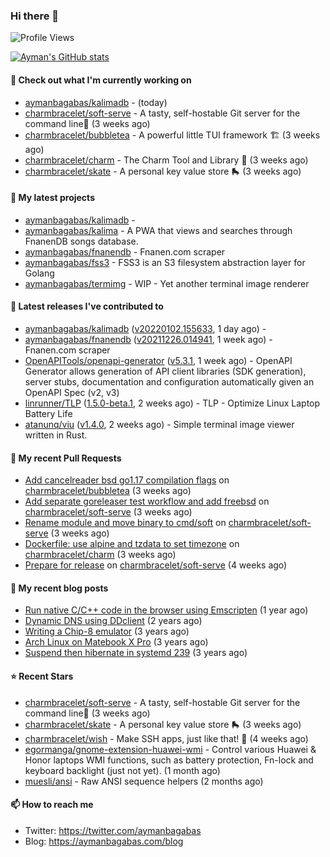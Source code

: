 ### Hi there 👋

![Profile Views](https://komarev.com/ghpvc/?username=aymanbagabas&label=PROFILE+VIEWS)

[![Ayman's GitHub stats](https://github-readme-stats.vercel.app/api?username=aymanbagabas&count_private=true&show_icons=true)](https://github.com/anuraghazra/github-readme-stats)

#### 👷 Check out what I'm currently working on

- [aymanbagabas/kalimadb](https://github.com/aymanbagabas/kalimadb) -  (today)
- [charmbracelet/soft-serve](https://github.com/charmbracelet/soft-serve) - A tasty, self-hostable Git server for the command line🍦 (3 weeks ago)
- [charmbracelet/bubbletea](https://github.com/charmbracelet/bubbletea) - A powerful little TUI framework 🏗 (3 weeks ago)
- [charmbracelet/charm](https://github.com/charmbracelet/charm) - The Charm Tool and Library 🌟 (3 weeks ago)
- [charmbracelet/skate](https://github.com/charmbracelet/skate) - A personal key value store 🛼 (3 weeks ago)

#### 🌱 My latest projects

- [aymanbagabas/kalimadb](https://github.com/aymanbagabas/kalimadb) - 
- [aymanbagabas/kalima](https://github.com/aymanbagabas/kalima) - A PWA that views and searches through FnanenDB songs database.
- [aymanbagabas/fnanendb](https://github.com/aymanbagabas/fnanendb) - Fnanen.com scraper
- [aymanbagabas/fss3](https://github.com/aymanbagabas/fss3) - FSS3 is an S3 filesystem abstraction layer for Golang
- [aymanbagabas/termimg](https://github.com/aymanbagabas/termimg) - WIP - Yet another terminal image renderer

#### 🔭 Latest releases I've contributed to

- [aymanbagabas/kalimadb](https://github.com/aymanbagabas/kalimadb) ([v20220102.155633](https://github.com/aymanbagabas/kalimadb/releases/tag/v20220102.155633), 1 day ago) - 
- [aymanbagabas/fnanendb](https://github.com/aymanbagabas/fnanendb) ([v20211226.014941](https://github.com/aymanbagabas/fnanendb/releases/tag/v20211226.014941), 1 week ago) - Fnanen.com scraper
- [OpenAPITools/openapi-generator](https://github.com/OpenAPITools/openapi-generator) ([v5.3.1](https://github.com/OpenAPITools/openapi-generator/releases/tag/v5.3.1), 1 week ago) - OpenAPI Generator allows generation of API client libraries (SDK generation), server stubs, documentation and configuration automatically given an OpenAPI Spec (v2, v3)
- [linrunner/TLP](https://github.com/linrunner/TLP) ([1.5.0-beta.1](https://github.com/linrunner/TLP/releases/tag/1.5.0-beta.1), 2 weeks ago) - TLP - Optimize Linux Laptop Battery Life
- [atanunq/viu](https://github.com/atanunq/viu) ([v1.4.0](https://github.com/atanunq/viu/releases/tag/v1.4.0), 2 weeks ago) - Simple terminal image viewer written in Rust.

#### 🔨 My recent Pull Requests

- [Add cancelreader bsd go1.17 compilation flags](https://github.com/charmbracelet/bubbletea/pull/167) on [charmbracelet/bubbletea](https://github.com/charmbracelet/bubbletea) (3 weeks ago)
- [Add separate goreleaser test workflow and add freebsd](https://github.com/charmbracelet/soft-serve/pull/36) on [charmbracelet/soft-serve](https://github.com/charmbracelet/soft-serve) (3 weeks ago)
- [Rename module and move binary to cmd/soft](https://github.com/charmbracelet/soft-serve/pull/35) on [charmbracelet/soft-serve](https://github.com/charmbracelet/soft-serve) (3 weeks ago)
- [Dockerfile: use alpine and tzdata to set timezone](https://github.com/charmbracelet/charm/pull/30) on [charmbracelet/charm](https://github.com/charmbracelet/charm) (3 weeks ago)
- [Prepare for release](https://github.com/charmbracelet/soft-serve/pull/23) on [charmbracelet/soft-serve](https://github.com/charmbracelet/soft-serve) (4 weeks ago)

#### 📜 My recent blog posts

- [Run native C/C&#43;&#43; code in the browser using Emscripten](https://aymanbagabas.com/blog/2020/11/18/run-native-c-c&#43;&#43;-code-in-the-browser-using-emscripten.html) (1 year ago)
- [Dynamic DNS using DDclient](https://aymanbagabas.com/blog/2019/02/16/dynamic-dns-using-ddclient.html) (2 years ago)
- [Writing a Chip-8 emulator](https://aymanbagabas.com/blog/2018/09/17/chip-8-emulator.html) (3 years ago)
- [Arch Linux on Matebook X Pro](https://aymanbagabas.com/blog/2018/07/23/archlinux-on-matebook-x-pro.html) (3 years ago)
- [Suspend then hibernate in systemd 239](https://aymanbagabas.com/blog/2018/07/18/suspend-then-hibernate.html) (3 years ago)

#### ⭐ Recent Stars

- [charmbracelet/soft-serve](https://github.com/charmbracelet/soft-serve) - A tasty, self-hostable Git server for the command line🍦 (3 weeks ago)
- [charmbracelet/skate](https://github.com/charmbracelet/skate) - A personal key value store 🛼 (3 weeks ago)
- [charmbracelet/wish](https://github.com/charmbracelet/wish) - Make SSH apps, just like that! 💫 (4 weeks ago)
- [egormanga/gnome-extension-huawei-wmi](https://github.com/egormanga/gnome-extension-huawei-wmi) - Control various Huawei &amp; Honor laptops WMI functions, such as battery protection, Fn-lock and keyboard backlight (just not yet). (1 month ago)
- [muesli/ansi](https://github.com/muesli/ansi) - Raw ANSI sequence helpers (2 months ago)

#### 📫 How to reach me

- Twitter: https://twitter.com/aymanbagabas
- Blog: https://aymanbagabas.com/blog
